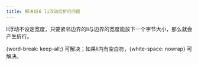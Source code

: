 ```yaml
---
title: 解决IE6 li浮动后折行问题
---
```

li浮动不设定宽度，只要紧邻边界的li与边界的宽度能放下一个字节大小，那么就会产生折行。

{word-break: keep-all;} 可解决；如果li内有空白符，{white-space: nowrap} 可解决。
